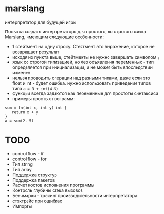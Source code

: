 # marslang
интерпретатор для будущей игры

Попытка создать интерпретаторя для простого, но строгого языка Marslang, имеющим следующие особенности:
* 1 стейтмент на одну строку. Стейтмент это выражение, которое не возвращает результат
* исходя из пункта выше, стейтменты не нужно завершать символом `;`
* язык со строгой типизацией, но без объявления переменных - тип определяется при инициализации, и не может быть впоследствии изменен
* нельзя проводить операции над разными типами, даже если это float и int - будет ошибка. нужно использовать приведение типов типа `a = 3 + int(4.5)`
* функции всегда задаются как переменные для простоты синтаксиса
* примеры простых программ:
```
sum = fn(int x, int y) int {
   return x + y
}
a = sum(2, 5)
```

# TODO
* control flow - if
* control flow - for
* Тип string
* Тип array
* Поддержка структур
* Поддержка пакетов
* Расчет костов исполнения программы
* Контроль глубины стэка вызовов
* Бенчмарки - трэкинг производительности интерпретатора
* стэктрейс при ошибках
* Импорты
